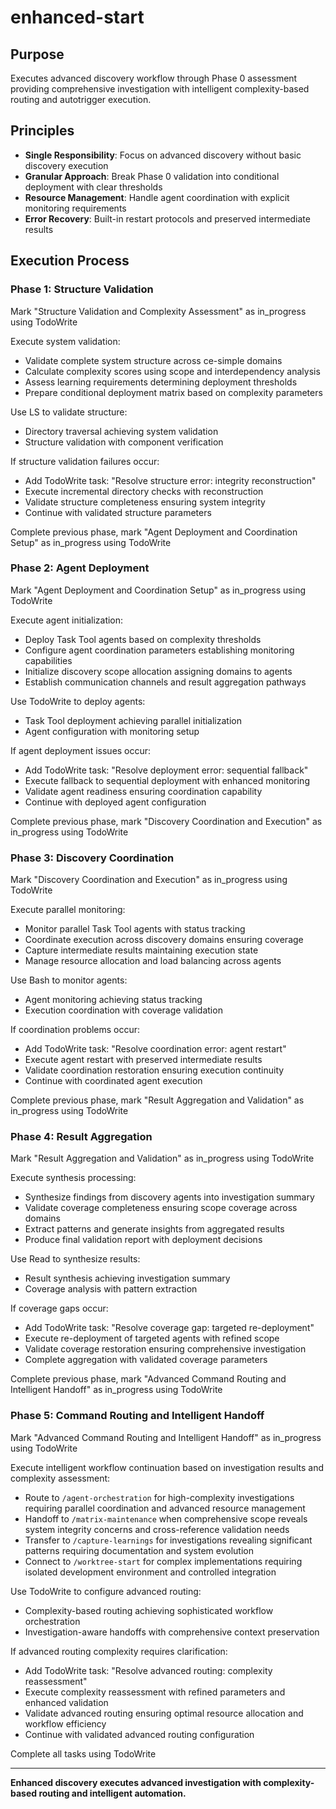 # enhanced-start

## Purpose

Executes advanced discovery workflow through Phase 0 assessment providing comprehensive investigation with intelligent complexity-based routing and autotrigger execution.

## Principles

- **Single Responsibility**: Focus on advanced discovery without basic discovery execution
- **Granular Approach**: Break Phase 0 validation into conditional deployment with clear thresholds
- **Resource Management**: Handle agent coordination with explicit monitoring requirements
- **Error Recovery**: Built-in restart protocols and preserved intermediate results

## Execution Process

### Phase 1: Structure Validation
Mark "Structure Validation and Complexity Assessment" as in_progress using TodoWrite

Execute system validation:
- Validate complete system structure across ce-simple domains
- Calculate complexity scores using scope and interdependency analysis
- Assess learning requirements determining deployment thresholds
- Prepare conditional deployment matrix based on complexity parameters

Use LS to validate structure:
- Directory traversal achieving system validation
- Structure validation with component verification

If structure validation failures occur:
- Add TodoWrite task: "Resolve structure error: integrity reconstruction"
- Execute incremental directory checks with reconstruction
- Validate structure completeness ensuring system integrity
- Continue with validated structure parameters

Complete previous phase, mark "Agent Deployment and Coordination Setup" as in_progress using TodoWrite

### Phase 2: Agent Deployment
Mark "Agent Deployment and Coordination Setup" as in_progress using TodoWrite

Execute agent initialization:
- Deploy Task Tool agents based on complexity thresholds
- Configure agent coordination parameters establishing monitoring capabilities
- Initialize discovery scope allocation assigning domains to agents
- Establish communication channels and result aggregation pathways

Use TodoWrite to deploy agents:
- Task Tool deployment achieving parallel initialization
- Agent configuration with monitoring setup

If agent deployment issues occur:
- Add TodoWrite task: "Resolve deployment error: sequential fallback"
- Execute fallback to sequential deployment with enhanced monitoring
- Validate agent readiness ensuring coordination capability
- Continue with deployed agent configuration

Complete previous phase, mark "Discovery Coordination and Execution" as in_progress using TodoWrite

### Phase 3: Discovery Coordination
Mark "Discovery Coordination and Execution" as in_progress using TodoWrite

Execute parallel monitoring:
- Monitor parallel Task Tool agents with status tracking
- Coordinate execution across discovery domains ensuring coverage
- Capture intermediate results maintaining execution state
- Manage resource allocation and load balancing across agents

Use Bash to monitor agents:
- Agent monitoring achieving status tracking
- Execution coordination with coverage validation

If coordination problems occur:
- Add TodoWrite task: "Resolve coordination error: agent restart"
- Execute agent restart with preserved intermediate results
- Validate coordination restoration ensuring execution continuity
- Continue with coordinated agent execution

Complete previous phase, mark "Result Aggregation and Validation" as in_progress using TodoWrite

### Phase 4: Result Aggregation
Mark "Result Aggregation and Validation" as in_progress using TodoWrite

Execute synthesis processing:
- Synthesize findings from discovery agents into investigation summary
- Validate coverage completeness ensuring scope coverage across domains
- Extract patterns and generate insights from aggregated results
- Produce final validation report with deployment decisions

Use Read to synthesize results:
- Result synthesis achieving investigation summary
- Coverage analysis with pattern extraction

If coverage gaps occur:
- Add TodoWrite task: "Resolve coverage gap: targeted re-deployment"
- Execute re-deployment of targeted agents with refined scope
- Validate coverage restoration ensuring comprehensive investigation
- Complete aggregation with validated coverage parameters

Complete previous phase, mark "Advanced Command Routing and Intelligent Handoff" as in_progress using TodoWrite

### Phase 5: Command Routing and Intelligent Handoff
Mark "Advanced Command Routing and Intelligent Handoff" as in_progress using TodoWrite

Execute intelligent workflow continuation based on investigation results and complexity assessment:
- Route to `/agent-orchestration` for high-complexity investigations requiring parallel coordination and advanced resource management
- Handoff to `/matrix-maintenance` when comprehensive scope reveals system integrity concerns and cross-reference validation needs
- Transfer to `/capture-learnings` for investigations revealing significant patterns requiring documentation and system evolution
- Connect to `/worktree-start` for complex implementations requiring isolated development environment and controlled integration

Use TodoWrite to configure advanced routing:
- Complexity-based routing achieving sophisticated workflow orchestration
- Investigation-aware handoffs with comprehensive context preservation

If advanced routing complexity requires clarification:
- Add TodoWrite task: "Resolve advanced routing: complexity reassessment"
- Execute complexity reassessment with refined parameters and enhanced validation
- Validate advanced routing ensuring optimal resource allocation and workflow efficiency
- Continue with validated advanced routing configuration

Complete all tasks using TodoWrite

---

**Enhanced discovery executes advanced investigation with complexity-based routing and intelligent automation.**